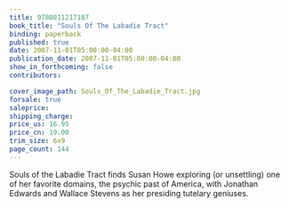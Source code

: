 ```yaml
---
title: 9780811217187
book_title: "Souls Of The Labadie Tract"
binding: paperback
published: true
date: 2007-11-01T05:00:00-04:00
publication_date: 2007-11-01T05:00:00-04:00
show_in_forthcoming: false
contributors:

cover_image_path: Souls_Of_The_Labadie_Tract.jpg
forsale: true
saleprice:
shipping_charge:
price_us: 16.95
price_cn: 19.00
trim_size: 6x9
page_count: 144
---
```

Souls of the Labadie Tract finds Susan Howe exploring (or unsettling) one of her favorite domains, the psychic past of America, with Jonathan Edwards and Wallace Stevens as her presiding tutelary geniuses.

